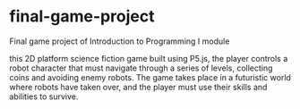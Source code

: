 # final-game-project
Final game project of Introduction to Programming I module 

this 2D platform science fiction game built using P5.js, the player controls a robot character that must navigate through a series of levels, collecting coins and avoiding enemy robots. The game takes place in a futuristic world where robots have taken over, and the player must use their skills and abilities to survive.
